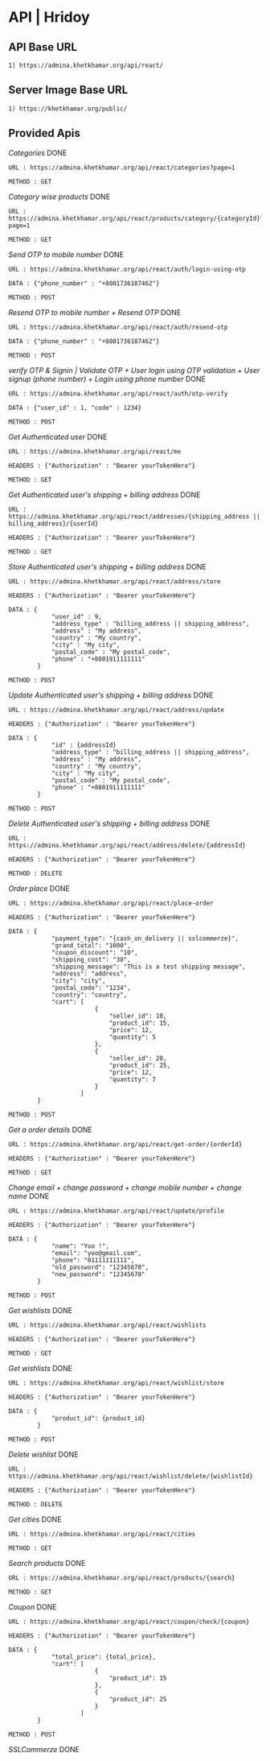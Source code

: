 # API | Hridoy

## API Base URL

    1) https://admina.khetkhamar.org/api/react/

## Server Image Base URL

    1) https://khetkhamar.org/public/

## Provided Apis

*Categories* DONE

    URL : https://admina.khetkhamar.org/api/react/categories?page=1

    METHOD : GET

*Category wise products* DONE

    URL : https://admina.khetkhamar.org/api/react/products/category/{categoryId}?page=1

    METHOD : GET


*Send OTP to mobile number* DONE

    URL : https://admina.khetkhamar.org/api/react/auth/login-using-otp

    DATA : {"phone_number" : "+8801736187462"}

    METHOD : POST

*Resend OTP to mobile number + Resend OTP* DONE

    URL : https://admina.khetkhamar.org/api/react/auth/resend-otp

    DATA : {"phone_number" : "+8801736187462"}

    METHOD : POST

*verify OTP & Signin | Validate OTP + User login using OTP validation + User signup (phone number) + Login using phone number* DONE

    URL : https://admina.khetkhamar.org/api/react/auth/otp-verify

    DATA : {"user_id" : 1, "code" : 1234}

    METHOD : POST

*Get Authenticated user* DONE
   
    URL : https://admina.khetkhamar.org/api/react/me
   
    HEADERS : {"Authorization" : "Bearer yourTokenHere"}
   
    METHOD : GET

*Get Authenticated user's shipping + billing address* DONE
   
    URL : https://admina.khetkhamar.org/api/react/addresses/{shipping_address || billing_address}/{userId}

    HEADERS : {"Authorization" : "Bearer yourTokenHere"}

    METHOD : GET

*Store Authenticated user's shipping + billing address* DONE
   
    URL : https://admina.khetkhamar.org/api/react/address/store
   
    HEADERS : {"Authorization" : "Bearer yourTokenHere"}
   
    DATA : {
                "user_id" : 9,
                "address_type" : "billing_address || shipping_address",
                "address" : "My address",
                "country" : "My country",
                "city" : "My city",
                "postal_code" : "My postal_code",
                "phone" : "+8801911111111"
            }

    METHOD : POST

*Update Authenticated user's shipping + billing address* DONE
   
    URL : https://admina.khetkhamar.org/api/react/address/update
   
    HEADERS : {"Authorization" : "Bearer yourTokenHere"}
   
    DATA : {
                "id" : {addressId}
                "address_type" : "billing_address || shipping_address",
                "address" : "My address",
                "country" : "My country",
                "city" : "My city",
                "postal_code" : "My postal_code",
                "phone" : "+8801911111111"
            }

    METHOD : POST

*Delete Authenticated user's shipping + billing address* DONE
   
    URL : https://admina.khetkhamar.org/api/react/address/delete/{addressId}
   
    HEADERS : {"Authorization" : "Bearer yourTokenHere"}
   
    METHOD : DELETE

*Order place* DONE
   
    URL : https://admina.khetkhamar.org/api/react/place-order
   
    HEADERS : {"Authorization" : "Bearer yourTokenHere"}
   
    DATA : {
                "payment_type": "{cash_on_delivery || sslcommerze}",
                "grand_total": "1000",
                "coupon_discount": "10",
                "shipping_cost": "30",
                "shipping_message": "This is a test shipping message",
                "address": "address",
                "city": "city",
                "postal_code": "1234",
                "country": "country",
                "cart": [
                            {
                                "seller_id": 10,
                                "product_id": 15,
                                "price": 12,
                                "quantity": 5
                            },
                            {
                                "seller_id": 20,
                                "product_id": 25,
                                "price": 12,
                                "quantity": 7
                            }
                        ]
            }

    METHOD : POST

*Get a order details* DONE
   
    URL : https://admina.khetkhamar.org/api/react/get-order/{orderId}
   
    HEADERS : {"Authorization" : "Bearer yourTokenHere"}
   
    METHOD : GET

*Change email + change password + change mobile number + change name* DONE

    URL : https://admina.khetkhamar.org/api/react/update/profile

    HEADERS : {"Authorization" : "Bearer yourTokenHere"}

    DATA : {
                "name": "Yoo !",
                "email": "yoo@gmail.com",
                "phone": "01111111111",
                "old_password": "12345678",
                "new_password": "12345678"
            }

    METHOD : POST

*Get wishlists* DONE

    URL : https://admina.khetkhamar.org/api/react/wishlists

    HEADERS : {"Authorization" : "Bearer yourTokenHere"}

    METHOD : GET

*Get wishlists* DONE

    URL : https://admina.khetkhamar.org/api/react/wishlist/store

    HEADERS : {"Authorization" : "Bearer yourTokenHere"}

    DATA : {
                "product_id": {product_id}
            }

    METHOD : POST

*Delete wishlist* DONE

    URL : https://admina.khetkhamar.org/api/react/wishlist/delete/{wishlistId}

    HEADERS : {"Authorization" : "Bearer yourTokenHere"}

    METHOD : DELETE

*Get cities* DONE

    URL : https://admina.khetkhamar.org/api/react/cities

    METHOD : GET

*Search products* DONE

    URL : https://admina.khetkhamar.org/api/react/products/{search}

    METHOD : GET

*Coupon* DONE

    URL : https://admina.khetkhamar.org/api/react/coupon/check/{coupon}

    HEADERS : {"Authorization" : "Bearer yourTokenHere"}

    DATA : {
                "total_price": {total_price},
                "cart": [
                            {
                                "product_id": 15
                            },
                            {
                                "product_id": 25
                            }
                        ]
            }

    METHOD : POST

*SSLCommerze* DONE